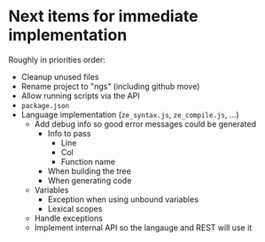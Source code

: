 Next items for immediate implementation
=======================================

Roughly in priorities order:

* Cleanup unused files
* Rename project to "ngs" (including github move)
* Allow running scripts via the API
* `package.json`
* Language implementation (`ze_syntax.js`, `ze_compile.js`, ...)
    * Add debug info so good error messages could be generated
        * Info to pass
            * Line
            * Col
            * Function name
        * When building the tree
        * When generating code
    * Variables
        * Exception when using unbound variables
        * Lexical scopes
    * Handle exceptions
    * Implement internal API so the langauge and REST will use it
